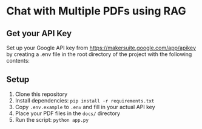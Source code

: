    # Chat with Multiple PDFs using RAG

   ## Get your API Key
   Set up your Google API key from https://makersuite.google.com/app/apikey by creating a .env file in the root directory of the project with the following contents:

   ## Setup

   1. Clone this repository
   2. Install dependencies: `pip install -r requirements.txt`
   3. Copy `.env.example` to `.env` and fill in your actual API key
   4. Place your PDF files in the `docs/` directory
   5. Run the script: `python app.py`
